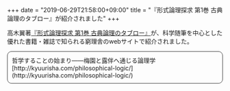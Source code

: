 +++
date = "2019-06-29T21:58:00+09:00"
title = "『形式論理探求 第1巻 古典論理のタブロー』が紹介されました"
+++

高木翼著[『形式論理探求 第1巻 古典論理のタブロー』](/tableau_contents/tableau01classical_logic/)が、科学随筆を中心とした優れた書籍・雑誌で知られる窮理舎のwebサイトで紹介されました。


<div style="padding: 10px; margin-bottom: 10px; border: 1px solid #333333; border-radius: 10px; margin:0 auto;">
哲学することの始まり――梅園と露伴へ通じる論理学
[http://kyuurisha.com/philosophical-logic/](http://kyuurisha.com/philosophical-logic/)
</div>
